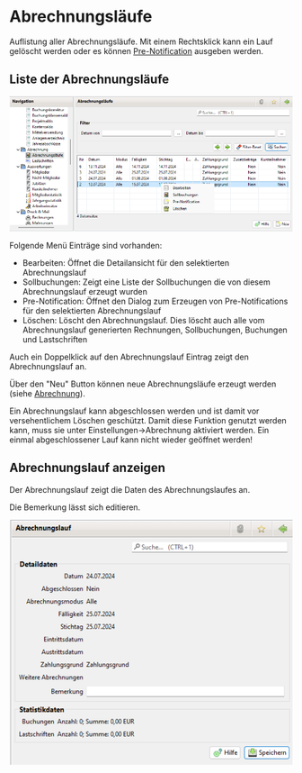 # Abrechnungsläufe

Auflistung aller Abrechnungsläufe. Mit einem Rechtsklick kann ein Lauf gelöscht werden oder es können [Pre-Notification](../druckmail/pre-notification.md) ausgeben werden.

## Liste der Abrechnungsläufe

![](../../v3.0.x/abrech/img/AbrechnungslaufListeView.png)

Folgende Menü Einträge sind vorhanden:

* Bearbeiten: Öffnet die Detailansicht für den selektierten Abrechnungslauf
* Sollbuchungen: Zeigt eine Liste der Sollbuchungen die von diesem Abrechnungslauf erzeugt wurden
* Pre-Notification: Öffnet den Dialog zum Erzeugen von Pre-Notifications für den selektierten Abrechnungslauf
* Löschen: Löscht den Abrechnungslauf. Dies löscht auch alle vom Abrechnungslauf generierten Rechnungen, Sollbuchungen, Buchungen und Lastschriften

Auch ein Doppelklick auf den Abrechnungslauf Eintrag zeigt den Abrechnungslauf an.

Über den "Neu" Button können neue Abrechnungsläufe erzeugt werden (siehe [Abrechnung](../../v3.0.x/abrech/abrechnung.md)).

Ein Abrechnungslauf kann abgeschlossen werden und ist damit vor versehentlichem Löschen geschützt. Damit diese Funktion genutzt werden kann, muss sie unter Einstellungen->Abrechnung aktiviert werden. Ein einmal abgeschlossener Lauf kann nicht wieder geöffnet werden!

## Abrechnungslauf anzeigen

Der Abrechnungslauf zeigt die Daten des Abrechnungslaufes an.

Die Bemerkung lässt sich editieren.

![](../../v3.0.x/abrech/img/AbrechnungslaufView.png)
